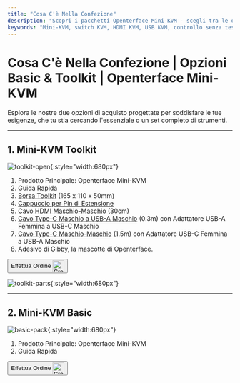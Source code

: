 ```yaml
---
title: "Cosa C'è Nella Confezione"
description: "Scopri i pacchetti Openterface Mini-KVM - scegli tra le opzioni Basic e Toolkit. Soluzione KVM completa con connettività HDMI, USB-C e accessori per una gestione dei dispositivi senza interruzioni."
keywords: "Mini-KVM, switch KVM, HDMI KVM, USB KVM, controllo senza testa, periferiche del computer, kit KVM, accessori KVM, configurazione lavoro remoto, controllo multi-dispositivo"
---
```


# **Cosa C'è Nella Confezione** | Opzioni Basic & Toolkit | Openterface Mini-KVM

Esplora le nostre due opzioni di acquisto progettate per soddisfare le tue esigenze, che tu stia cercando l'essenziale o un set completo di strumenti.

---

## 1. Mini-KVM **Toolkit**

![toolkit-open](/images/product/toolkit-open.jpg){:style="width:680px"}

1. Prodotto Principale: Openterface Mini-KVM
2. Guida Rapida
3. [Borsa Toolkit](/product/accessories/#openterface-toolkit-bag) (165 x 110 x 50mm)
4. [Cappuccio per Pin di Estensione](../extension-pins)
5. [Cavo HDMI Maschio-Maschio](/product/accessories/#hdmi-male-to-male-cable) (30cm)
6. [Cavo Type-C Maschio a USB-A Maschio](/product/accessories/#type-c-to-usb-a-cable-with-adapter) (0.3m) con Adattatore USB-A Femmina a USB-C Maschio
7. [Cavo Type-C Maschio-Maschio](/product/accessories/#upgraded-nylon-usb-c-cable-240w-fast-charging-10gbps-data-transfer) (1.5m) con Adattatore USB-C Femmina a USB-A Maschio
8. Adesivo di Gibby, la mascotte di Openterface.

<button class="md-button" onclick="window.location.href='https://www.crowdsupply.com/techxartisan/openterface-mini-kvm#products'"> Effettua Ordine <img src="/images/trademark/crowd-supply.svg" alt="Crowd Supply" style="vertical-align: middle; height: 26px;"></button>

![toolkit-parts](/images/product/toolkit-parts.jpg){:style="width:680px"}

---

## 2. Mini-KVM **Basic**

![basic-pack](/images/product/basic-with-maunal.jpg){:style="width:680px"}

1. Prodotto Principale: Openterface Mini-KVM
2. Guida Rapida

<button class="md-button" onclick="window.location.href='https://www.crowdsupply.com/techxartisan/openterface-mini-kvm#products'"> Effettua Ordine <img src="/images/trademark/crowd-supply.svg" alt="Crowd Supply" style="vertical-align: middle; height: 26px;"></button>
